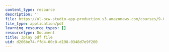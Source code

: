 ```yaml
---
content_type: resource
description: ''
file: https://ol-ocw-studio-app-production.s3.amazonaws.com/courses/9-00sc-introduction-to-psychology-fall-2011/d206be74ffd400c8d1980348d7e9f200_Vko17una2Zw.pdf
file_type: application/pdf
learning_resource_types: []
resourcetype: Document
title: 3play pdf file
uid: d206be74-ffd4-00c8-d198-0348d7e9f200
---
```

